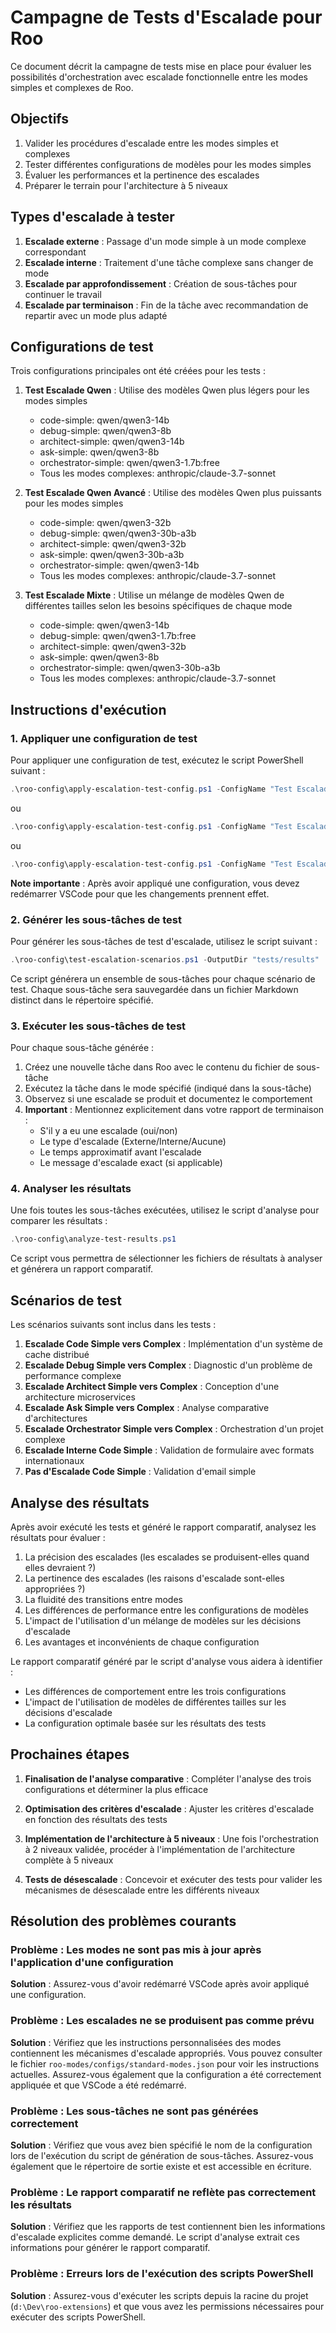 # Campagne de Tests d'Escalade pour Roo

Ce document décrit la campagne de tests mise en place pour évaluer les possibilités d'orchestration avec escalade fonctionnelle entre les modes simples et complexes de Roo.

## Objectifs

1. Valider les procédures d'escalade entre les modes simples et complexes
2. Tester différentes configurations de modèles pour les modes simples
3. Évaluer les performances et la pertinence des escalades
4. Préparer le terrain pour l'architecture à 5 niveaux

## Types d'escalade à tester

1. **Escalade externe** : Passage d'un mode simple à un mode complexe correspondant
2. **Escalade interne** : Traitement d'une tâche complexe sans changer de mode
3. **Escalade par approfondissement** : Création de sous-tâches pour continuer le travail
4. **Escalade par terminaison** : Fin de la tâche avec recommandation de repartir avec un mode plus adapté

## Configurations de test

Trois configurations principales ont été créées pour les tests :

1. **Test Escalade Qwen** : Utilise des modèles Qwen plus légers pour les modes simples
   - code-simple: qwen/qwen3-14b
   - debug-simple: qwen/qwen3-8b
   - architect-simple: qwen/qwen3-14b
   - ask-simple: qwen/qwen3-8b
   - orchestrator-simple: qwen/qwen3-1.7b:free
   - Tous les modes complexes: anthropic/claude-3.7-sonnet

2. **Test Escalade Qwen Avancé** : Utilise des modèles Qwen plus puissants pour les modes simples
   - code-simple: qwen/qwen3-32b
   - debug-simple: qwen/qwen3-30b-a3b
   - architect-simple: qwen/qwen3-32b
   - ask-simple: qwen/qwen3-30b-a3b
   - orchestrator-simple: qwen/qwen3-14b
   - Tous les modes complexes: anthropic/claude-3.7-sonnet

3. **Test Escalade Mixte** : Utilise un mélange de modèles Qwen de différentes tailles selon les besoins spécifiques de chaque mode
   - code-simple: qwen/qwen3-14b
   - debug-simple: qwen/qwen3-1.7b:free
   - architect-simple: qwen/qwen3-32b
   - ask-simple: qwen/qwen3-8b
   - orchestrator-simple: qwen/qwen3-30b-a3b
   - Tous les modes complexes: anthropic/claude-3.7-sonnet

## Instructions d'exécution

### 1. Appliquer une configuration de test

Pour appliquer une configuration de test, exécutez le script PowerShell suivant :

```powershell
.\roo-config\apply-escalation-test-config.ps1 -ConfigName "Test Escalade Qwen"
```

ou

```powershell
.\roo-config\apply-escalation-test-config.ps1 -ConfigName "Test Escalade Qwen Avancé"
```

ou

```powershell
.\roo-config\apply-escalation-test-config.ps1 -ConfigName "Test Escalade Mixte"
```

**Note importante** : Après avoir appliqué une configuration, vous devez redémarrer VSCode pour que les changements prennent effet.

### 2. Générer les sous-tâches de test

Pour générer les sous-tâches de test d'escalade, utilisez le script suivant :

```powershell
.\roo-config\test-escalation-scenarios.ps1 -OutputDir "tests/results"
```

Ce script générera un ensemble de sous-tâches pour chaque scénario de test. Chaque sous-tâche sera sauvegardée dans un fichier Markdown distinct dans le répertoire spécifié.

### 3. Exécuter les sous-tâches de test

Pour chaque sous-tâche générée :

1. Créez une nouvelle tâche dans Roo avec le contenu du fichier de sous-tâche
2. Exécutez la tâche dans le mode spécifié (indiqué dans la sous-tâche)
3. Observez si une escalade se produit et documentez le comportement
4. **Important** : Mentionnez explicitement dans votre rapport de terminaison :
   - S'il y a eu une escalade (oui/non)
   - Le type d'escalade (Externe/Interne/Aucune)
   - Le temps approximatif avant l'escalade
   - Le message d'escalade exact (si applicable)

### 4. Analyser les résultats

Une fois toutes les sous-tâches exécutées, utilisez le script d'analyse pour comparer les résultats :

```powershell
.\roo-config\analyze-test-results.ps1
```

Ce script vous permettra de sélectionner les fichiers de résultats à analyser et générera un rapport comparatif.

## Scénarios de test

Les scénarios suivants sont inclus dans les tests :

1. **Escalade Code Simple vers Complex** : Implémentation d'un système de cache distribué
2. **Escalade Debug Simple vers Complex** : Diagnostic d'un problème de performance complexe
3. **Escalade Architect Simple vers Complex** : Conception d'une architecture microservices
4. **Escalade Ask Simple vers Complex** : Analyse comparative d'architectures
5. **Escalade Orchestrator Simple vers Complex** : Orchestration d'un projet complexe
6. **Escalade Interne Code Simple** : Validation de formulaire avec formats internationaux
7. **Pas d'Escalade Code Simple** : Validation d'email simple

## Analyse des résultats

Après avoir exécuté les tests et généré le rapport comparatif, analysez les résultats pour évaluer :

1. La précision des escalades (les escalades se produisent-elles quand elles devraient ?)
2. La pertinence des escalades (les raisons d'escalade sont-elles appropriées ?)
3. La fluidité des transitions entre modes
4. Les différences de performance entre les configurations de modèles
5. L'impact de l'utilisation d'un mélange de modèles sur les décisions d'escalade
6. Les avantages et inconvénients de chaque configuration

Le rapport comparatif généré par le script d'analyse vous aidera à identifier :

- Les différences de comportement entre les trois configurations
- L'impact de l'utilisation de modèles de différentes tailles sur les décisions d'escalade
- La configuration optimale basée sur les résultats des tests

## Prochaines étapes

1. **Finalisation de l'analyse comparative** : Compléter l'analyse des trois configurations et déterminer la plus efficace

2. **Optimisation des critères d'escalade** : Ajuster les critères d'escalade en fonction des résultats des tests

3. **Implémentation de l'architecture à 5 niveaux** : Une fois l'orchestration à 2 niveaux validée, procéder à l'implémentation de l'architecture complète à 5 niveaux

4. **Tests de désescalade** : Concevoir et exécuter des tests pour valider les mécanismes de désescalade entre les différents niveaux

## Résolution des problèmes courants

### Problème : Les modes ne sont pas mis à jour après l'application d'une configuration

**Solution** : Assurez-vous d'avoir redémarré VSCode après avoir appliqué une configuration.

### Problème : Les escalades ne se produisent pas comme prévu

**Solution** : Vérifiez que les instructions personnalisées des modes contiennent les mécanismes d'escalade appropriés. Vous pouvez consulter le fichier `roo-modes/configs/standard-modes.json` pour voir les instructions actuelles. Assurez-vous également que la configuration a été correctement appliquée et que VSCode a été redémarré.

### Problème : Les sous-tâches ne sont pas générées correctement

**Solution** : Vérifiez que vous avez bien spécifié le nom de la configuration lors de l'exécution du script de génération de sous-tâches. Assurez-vous également que le répertoire de sortie existe et est accessible en écriture.

### Problème : Le rapport comparatif ne reflète pas correctement les résultats

**Solution** : Vérifiez que les rapports de test contiennent bien les informations d'escalade explicites comme demandé. Le script d'analyse extrait ces informations pour générer le rapport comparatif.

### Problème : Erreurs lors de l'exécution des scripts PowerShell

**Solution** : Assurez-vous d'exécuter les scripts depuis la racine du projet (`d:\Dev\roo-extensions`) et que vous avez les permissions nécessaires pour exécuter des scripts PowerShell.